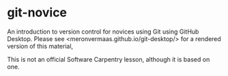 git-novice
==========

An introduction to version control for novices using Git using GitHub Desktop.
Please see <meronvermaas.github.io/git-desktop/> for a rendered version of this material,

This is not an official Software Carpentry lesson, although it is based on one.
